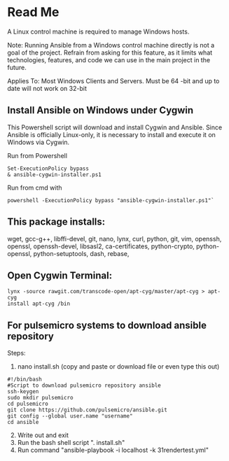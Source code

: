 
# Read Me

A Linux control machine is required to manage Windows hosts.

Note: Running Ansible from a Windows control machine directly is not a goal of the project. Refrain from asking for this feature, as it limits what technologies, features, and code we can use in the main project in the future.

Applies To: Most Windows Clients and Servers. Must be 64 -bit and up to date will not work on 32-bit

## Install Ansible on Windows under Cygwin

This Powershell script will download and install Cygwin and Ansible. Since Ansible is officially Linux-only, it is necessary to install and execute it on Windows via Cygwin.

Run from Powershell

```
Set-ExecutionPolicy bypass
& ansible-cygwin-installer.ps1
```

Run from cmd with

```
powershell -ExecutionPolicy bypass "ansible-cygwin-installer.ps1"`
```

## This package installs:

wget, gcc-g++, libffi-devel, git, nano, lynx, curl, python, git, vim, openssh, openssl, openssh-devel, libsasl2, ca-certificates, python-crypto, python-openssl, python-setuptools, dash, rebase, 

## Open Cygwin Terminal:

```
lynx -source rawgit.com/transcode-open/apt-cyg/master/apt-cyg > apt-cyg
install apt-cyg /bin
```

## For pulsemicro systems to download ansible repository
Steps:
1. nano install.sh (copy and paste or download file or even type this out)

```
#!/bin/bash
#Script to download pulsemicro repository ansible
ssh-keygen
sudo mkdir pulsemicro
cd pulsemicro
git clone https://github.com/pulsemicro/ansible.git
git config --global user.name "username"
cd ansible
```
2. Write out and exit
3. Run the bash shell script ". install.sh"
4. Run command "ansible-playbook -i localhost -k 31rendertest.yml"
